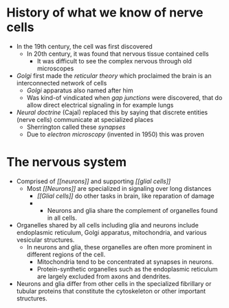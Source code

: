 # History of what we know of nerve cells
- In the 19th century, the cell was first discovered
	- In 20th century, it was found that nervous tissue contained cells
		- It was difficult to see the complex nervous through old microscopes
- *Golgi* first made the *reticular theory* which proclaimed the brain is an interconnected network of cells
	- *Golgi* apparatus also named after him
	- Was kind-of vindicated when *gap junctions* were discovered, that do allow direct electrical signaling in for example lungs
- *Neural doctrine* (Cajal) replaced this by saying that discrete entities (nerve cells) communicate at specialized places
	-  Sherrington called these *synapses*
	- Due to *electron microscopy* (invented in 1950) this was proven 
# The nervous system
- Comprised of *[[neurons]]* and supporting *[[glial cells]]*
	- Most *[[Neurons]]* are specialized in signaling over long distances
		- *[[Glial cells]]* do other tasks in brain, like reparation of damage
		- - Neurons and glia share the complement of organelles found in all cells.
- Organelles shared by all cells including glia and neurons include endoplasmic reticulum, Golgi apparatus, mitochondria, and various vesicular structures.
	- In neurons and glia, these organelles are often more prominent in different regions of the cell.
		- Mitochondria tend to be concentrated at synapses in neurons.
		- Protein-synthetic organelles such as the endoplasmic reticulum are largely excluded from axons and dendrites.
- Neurons and glia differ from other cells in the specialized fibrillary or tubular proteins that constitute the cytoskeleton or other important structures.

